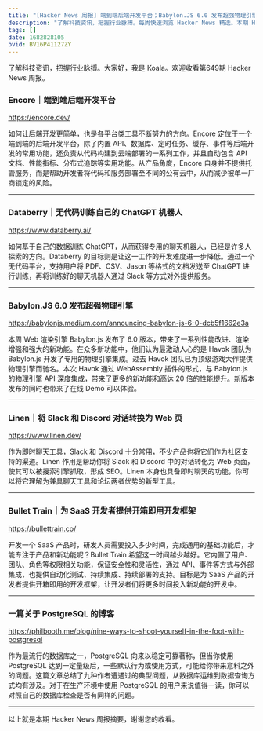 ```yaml
---
title: "[Hacker News 周报] 端到端后端开发平台；Babylon.JS 6.0 发布超强物理引擎；无代码训练自己的 ChatGPT 机器人"
description: "了解科技资讯，把握行业脉搏。每周快速浏览 Hacker News 精选。本期 Hacker Newsletter 地址: https://mailchi.mp/hackernewsletter/649"
tags: []
date: 1682828105
bvid: BV16P41127ZY
---
```

了解科技资讯，把握行业脉搏。大家好，我是 Koala。欢迎收看第649期 Hacker News 周报。

### Encore｜端到端后端开发平台
https://encore.dev/

如何让后端开发更简单，也是各平台类工具不断努力的方向。Encore 定位于一个端到端的后端开发平台，除了内置 API、数据库、定时任务、缓存、事件等后端开发的常用功能，还负责从代码构建到云端部署的一系列工作，并且自动包含 API 文档、性能指标、分布式追踪等实用功能。从产品角度，Encore 自身并不提供托管服务，而是帮助开发者将代码和服务部署至不同的公有云中，从而减少被单一厂商锁定的风险。

---

### Databerry｜无代码训练自己的 ChatGPT 机器人
https://www.databerry.ai/

如何基于自己的数据训练 ChatGPT，从而获得专用的聊天机器人，已经是许多人探索的方向。Databerry 的目标则是让这一工作的开发难度进一步降低。通过一个无代码平台，支持用户将 PDF、CSV、Jason 等格式的文档发送至 ChatGPT 进行训练，再将训练好的聊天机器人通过 Slack 等方式对外提供服务。

---

### Babylon.JS 6.0 发布超强物理引擎
https://babylonjs.medium.com/announcing-babylon-js-6-0-dcb5f1662e3a

本周 Web 渲染引擎 Babylon.js 发布了 6.0 版本，带来了一系列性能改进、渲染增强和强大的新功能。在众多新功能中，他们认为最激动人心的是 Havok 团队为 Babylon.js 开发了专用的物理引擎集成。过去 Havok 团队已为顶级游戏大作提供物理引擎而驰名。本次 Havok 通过 WebAssembly 插件的形式，与 Babylon.js 的物理引擎 API 深度集成，带来了更多的新功能和高达 20 倍的性能提升。新版本发布的同时也带来了在线 Demo 可以体验。

---

### Linen｜将 Slack 和 Discord 对话转换为 Web 页
https://www.linen.dev/

作为即时聊天工具，Slack 和 Discord 十分常用，不少产品也将它们作为社区支持的渠道。Linen 作用是帮助你将 Slack 和 Discord 中的对话转化为 Web 页面，使其可以被搜索引擎抓取，形成 SEO。Linen 本身也具备即时聊天的功能，你可以将它理解为兼具聊天工具和论坛两者优势的新型工具。

---

### Bullet Train｜为 SaaS 开发者提供开箱即用开发框架
https://bullettrain.co/

开发一个 SaaS 产品时，研发人员需要投入多少时间，完成通用的基础功能后，才能专注于产品和新功能呢？Bullet Train 希望这一时间越少越好。它内置了用户、团队、角色等权限相关功能，保证安全性和灵活性，通过 API、事件等方式与外部集成，也提供自动化测试、持续集成、持续部署的支持。目标是为 SaaS 产品的开发者提供开箱即用的开发框架，让开发者们将更多时间投入新功能的开发中。

---

### 一篇关于 PostgreSQL 的博客
https://philbooth.me/blog/nine-ways-to-shoot-yourself-in-the-foot-with-postgresql

作为最流行的数据库之一，PostgreSQL 向来以稳定可靠著称，但当你使用 PostgreSQL 达到一定量级后，一些默认行为或使用方式，可能给你带来意料之外的问题。这篇文章总结了九种作者遭遇过的典型问题，从数据库运维到数据查询方式均有涉及。对于在生产环境中使用 PostgreSQL 的用户来说值得一读，你可以对照自己的数据库检查是否有同样的问题。

---

以上就是本期 Hacker News 周报摘要，谢谢您的收看。

